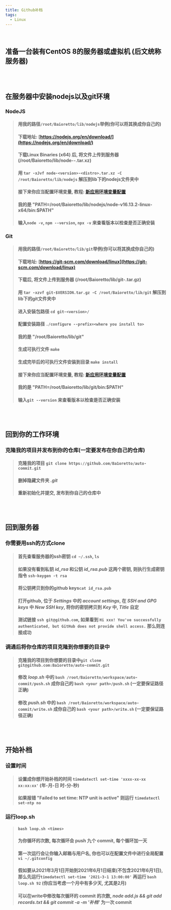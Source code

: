 ```yaml
---
title: Github补档
tags:
  - Linux
---
```

  
<br>

## 准备一台装有CentOS 8的服务器或虚拟机 (后文统称服务器)

<br><br>

## 在服务器中安装nodejs以及git环境
### NodeJS
> #### 用我的路径`/root/Baioretto/lib/nodejs`举例(你可以将其换成你自己的)
> #### 下载地址: [https://nodejs.org/en/download/](https://nodejs.org/en/download/)
> #### 下载Linux Binaries (x64) 后, 将文件上传到服务器 (/root/Baioretto/lib/node-<version>-<distro>.tar.xz)
> #### 用 `tar -xJvf node-<version>-<distro>.tar.xz -C /root/Baioretto/lib/nodejs` 解压到lib下的nodejs文件夹中
> #### 接下来你应当配置环境变量, 教程: [新应用环境变量配置](https://baioretto.com/_posts/2022-01-20-CentOSEnvironmentVariables/)
> #### 我的是 "PATH=/root/Baioretto/lib/nodejs/node-v16.13.2-linux-x64/bin:$PATH"
> #### 输入`node -v`, `npm --version`, `npx -v` 来查看版本以检查是否正确安装

### Git
> #### 用我的路径`/root/Baioretto/lib/git`举例(你可以将其换成你自己的)
> #### 下载地址: [https://git-scm.com/download/linux](https://git-scm.com/download/linux)
> #### 下载后, 将文件上传到服务器 (/root/Baioretto/lib/git-<version>.tar.gz)
> #### 用 `tar -xzvf git-$VERSION.tar.gz -C /root/Baioretto/lib/git` 解压到lib下的git文件夹中
> #### 进入安装包路径 `cd git-<version>/`
> #### 配置安装路径 `./configure --prefix=<where you install to>`
> #### 我的是 "/root/Baioretto/lib/git"
> #### 生成可执行文件 `make`
> #### 生成完毕后的可执行文件安装到目录 `make install`
> #### 接下来你应当配置环境变量, 教程: [新应用环境变量配置](https://baioretto.com/_posts/2022-01-20-CentOSEnvironmentVariables/)
> #### 我的是 "PATH=/root/Baioretto/lib/git/bin:$PATH"
> #### 输入`git --version` 来查看版本以检查是否正确安装

<br><br>

## 回到你的工作环境
### 克隆我的项目并发布到你的仓库(一定要发布在你自己的仓库)
> #### 克隆我的项目 `git clone https://github.com/Ba1oretto/auto-commit.git`
> #### 删掉隐藏文件夹 *.git*
> #### 重新初始化并提交, 发布到你自己的仓库中

<br><br>

## 回到服务器
### 你需要用ssh的方式clone
> #### 首先查看服务器的ssh密钥 `cd ~/.ssh`, `ls`
> #### 如果没有看到私钥 *id_rsa* 和公钥 *id_rsa.pub* 这两个密钥, 则执行生成密钥指令 `ssh-keygen -t rsa`
> #### 将公钥拷贝到你的github keys`cat id_rsa.pub`
> #### 打开github, 位于 *Settings* 中的 *account settings*, 在 *SSH and GPG keys* 中 *New SSH key*, 将你的密钥拷贝到 *Key* 中, *Title* 自定
> #### 测试链接 `ssh git@github.com`, 如果看到 `Hi xxx! You've successfully authenticated, but GitHub does not provide shell access.` 那么则连接成功
### 调通后将你仓库的项目克隆到你想要的目录中
> #### 克隆我的项目到你想要的目录中`git clone git@github.com:Ba1oretto/auto-commit.git`
> #### 修改 *loop.sh* 中的 `bash /root/Baioretto/workspace/auto-commit/push.sh` 成你自己的 `bash <your path>/push.sh` (一定要保证路径正确)
> #### 修改 *push.sh* 中的 `bash /root/Baioretto/workspace/auto-commit/write.sh` 成你自己的 `bash <your path>/write.sh` (一定要保证路径正确)

<br><br>

## 开始补档
### 设置时间
> #### 设置成你想开始补档的时间 `timedatectl set-time 'xxxx-xx-xx xx:xx:xx'` (年-月-日 时-分-秒)
> #### 如果报错 "Failed to set time: NTP unit is active" 则运行 `timedatectl set-ntp no`
### 运行loop.sh
> #### `bash loop.sh <times>`
> #### <times>为你循环的次数, 每次循环会 push 九个 commit, 每个循环加一天
> #### 第一次运行会让你输入邮箱与用户名, 你也可以在配置文件中进行全局配置 `vi ~/.gitconfig`
> #### 假如要从2021年3月1日开始到2021年6月1日结束(不包含2021年6月1日), 那么先运行`timedatectl set-time '2021-3-1 13:00:00'` 再运行 `bash loop.sh 92` (你应当考虑一个月中有多少天, 尤其是2月)
> #### 可以在write中修改每次循环的 commit 的次数, *node add.js && git add records.txt && git commit -a -m '补档'* 为一次 commit